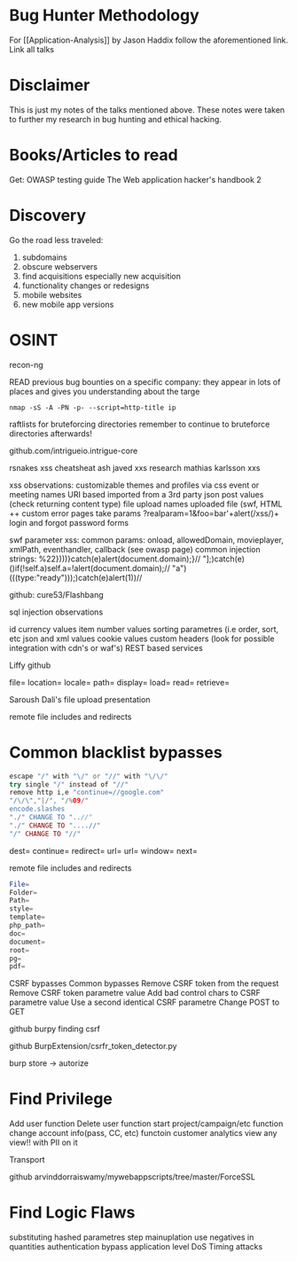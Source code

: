 # Bug Hunter Methodology 
For [[Application-Analysis]] by Jason Haddix follow the aforementioned link.
Link all talks
[]()

# Disclaimer
This is just my notes of the talks mentioned above. These notes were taken to further my research in bug hunting and ethical hacking.

# Books/Articles to read
Get: 
OWASP testing guide
The Web application hacker's handbook 2



# Discovery
Go the road less traveled:
1. subdomains
1. obscure webservers
1. find acquisitions especially new acquisition 
1. functionality changes or redesigns
1. mobile websites
1. new mobile app versions

# OSINT

recon-ng

READ previous bug bounties on a specific company:
they appear in lots of places and gives you understanding about the targe

`nmap -sS -A -PN -p- --script=http-title ip`

raftlists for bruteforcing directories
remember to continue to bruteforce directories afterwards!

github.com/intrigueio.intrigue-core

rsnakes xss cheatsheat
ash javed xxs research 
mathias karlsson xxs

xss observations:
customizable themes and profiles via css
event or meeting names
URI based
imported from a 3rd party 
json post values (check returning content type)
file upload names
uploaded file (swf, HTML ++
custom error pages
take params ?realparam=1&foo=bar'+alert(/xss/)+
login and forgot password forms

swf parameter xss:
common params:
onload, allowedDomain, movieplayer, xmlPath, eventhandler, callback (see owasp page)
common injection strings:
\%22})))}catch(e)alert(document.domain);}//
"];)catch(e)()if(!self.a)self.a=!alert(document.domain);//
"a")(((type:"ready")));)catch(e)alert(1))//

github: cure53/Flashbang


sql injection observations

id
currency values
item number values
sorting parametres (i.e order, sort, etc
json and xml values
cookie values
custom headers (look for possible integration with cdn's or waf's)
REST based services

Liffy github

file=
location=
locale=
path=
display=
load=
read=
retrieve=

Saroush Dali's file upload presentation 

remote file includes and redirects

# Common blacklist bypasses
```php
escape "/" with "\/" or "//" with "\/\/"
try single "/" instead of "//"
remove http i,e "continue=//google.com"
"/\/\","|/", "/%09/"
encode.slashes
"./" CHANGE TO "..//"
"./" CHANGE TO "....//"
"/" CHANGE TO "//"
```

dest=
continue=
redirect=
url=
url=
window=
next=

remote file includes and redirects
```php
File=
Folder=
Path=
style=
template=
php_path=
doc=
document=
root=
pg=
pdf=
```

CSRF bypasses
Common bypasses
Remove CSRF token from the request
Remove CSRF token parametre value
Add bad control chars to CSRF parametre value
Use a second identical CSRF parametre
Change POST to GET

github burpy
finding csrf


github BurpExtension/csrfr_token_detector.py

burp store -> autorize


# Find Privilege 
Add user function
Delete user function
start project/campaign/etc function
change account info(pass, CC, etc) functoin
customer analytics view
any view!! with PII on it

Transport

github arvinddorraiswamy/mywebappscripts/tree/master/ForceSSL

# Find Logic Flaws
substituting hashed parametres
step mainuplation
use negatives in quantities
authentication bypass
application level DoS
Timing attacks